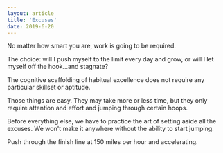 ```yaml
---
layout: article
title: 'Excuses'
date: 2019-6-20
---
```


No matter how smart you are, work is going to be required.

The choice: will I push myself to the limit every day and grow, or will I let myself off the hook...and stagnate?

The cognitive scaffolding of habitual excellence does not require any particular skillset or aptitude.

Those things are easy. They may take more or less time, but they only require attention and effort and jumping through certain hoops.

Before everything else, we have to practice the art of setting aside all the excuses. We won't make it anywhere without the ability to start jumping.

Push through the finish line at 150 miles per hour and accelerating.
